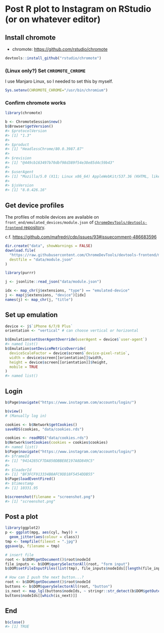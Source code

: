 
<!-- README.md is generated from README.Rmd. Please edit that file -->

# Post R plot to Instagram on RStudio (or on whatever editor)

## Install chromote

  - chromote: <https://github.com/rstudio/chromote>

<!-- end list -->

``` r
devtools::install_github("rstudio/chromote")
```

### (Linux only?) Set `CHROMOTE_CHROME`

I use Manjaro Linux, so I needed to set this by myself.

``` r
Sys.setenv(CHROMOTE_CHROME="/usr/bin/chromium")
```

### Confirm chromote works

``` r
library(chromote)

b <- ChromoteSession$new()
b$Browser$getVersion()
#> $protocolVersion
#> [1] "1.3"
#> 
#> $product
#> [1] "HeadlessChrome/80.0.3987.87"
#> 
#> $revision
#> [1] "@449cb163497b70dbf98d389f54e38e85d4c59b43"
#> 
#> $userAgent
#> [1] "Mozilla/5.0 (X11; Linux x86_64) AppleWebKit/537.36 (KHTML, like Gecko) HeadlessChrome/80.0.3987.87 Safari/537.36"
#> 
#> $jsVersion
#> [1] "8.0.426.16"
```

## Get device profiles

The profiles of mobile devices are available on
`front_end/emulated_devices/module.json` of
[`ChromeDevTools/devtools-frontend`
repository](https://github.com/ChromeDevTools/devtools-frontend).

c.f. <https://github.com/mafredri/cdp/issues/93#issuecomment-486683596>

``` r
dir.create("data", showWarnings = FALSE)
download.file(
  "https://raw.githubusercontent.com/ChromeDevTools/devtools-frontend/master/front_end/emulated_devices/module.json",
  destfile = "data/module.json"
)
```

``` r
library(purrr)

j <- jsonlite::read_json("data/module.json")

idx <- map_chr(j$extensions, "type") == "emulated-device"
j <- map(j$extensions, "device")[idx]
names(j) <- map_chr(j, "title")
```

## Set up emulation

``` r
device <- j$`iPhone 6/7/8 Plus`
orientation <- "vertical" # can choose vertical or horizontal

b$Emulation$setUserAgentOverride(userAgent = device$`user-agent`)
#> named list()
b$Emulation$setDeviceMetricsOverride(
  deviceScaleFactor = device$screen$`device-pixel-ratio`,
  width = device$screen[[orientation]]$width,
  height = device$screen[[orientation]]$height,
  mobile = TRUE
)
#> named list()
```

## Login

``` r
b$Page$navigate("https://www.instagram.com/accounts/login/")

b$view()
# (Manually log in)

cookies <- b$Network$getCookies()
saveRDS(cookies, "data/cookies.rds")
```

``` r
cookies <- readRDS("data/cookies.rds")
b$Network$setCookies(cookies = cookies$cookies)
#> named list()
b$Page$navigate("https://www.instagram.com/accounts/login/")
#> $frameId
#> [1] "9414285CF7DA850DBBE8E197A8D849C5"
#> 
#> $loaderId
#> [1] "BF3FCF913334B8AFC9DD18F5454DDB55"
b$Page$loadEventFired()
#> $timestamp
#> [1] 10331.95

b$screenshot(filename = "screenshot.png")
#> [1] "screenshot.png"
```

## Post a plot

``` r
library(ggplot2)
p <- ggplot(mpg, aes(cyl, hwy)) +
  geom_jitter(aes(colour = class))
tmp <- tempfile(fileext = ".jpg")
ggsave(p, filename = tmp)

# insert file
root <- b$DOM$getDocument()$root$nodeId
file_inputs <- b$DOM$querySelectorAll(root, "form input")
b$DOM$setFileInputFiles(list(tmp), file_inputs$nodeIds[[length(file_inputs$nodeIds)]])

# How can I push the next button...?
root <- b$DOM$getDocument()$root$nodeId
buttons <- b$DOM$querySelectorAll(root, "button")
is_next <- map_lgl(buttons$nodeIds, ~ stringr::str_detect(b$DOM$getOuterHTML(.), "Next"))
buttons$nodeIds[[which(is_next)]]
```

## End

``` r
b$close()
#> [1] TRUE
```
